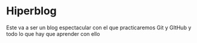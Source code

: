 # Hiperblog
Este va a ser un blog espectacular con el que practicaremos Git y GItHub y todo lo que hay que aprender con ello
